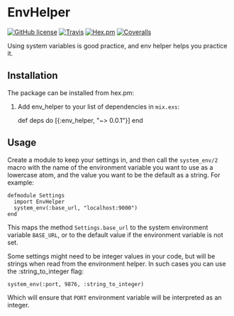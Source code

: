 # EnvHelper

[![GitHub license](https://img.shields.io/badge/license-MIT-blue.svg?style=flat-square)](https://raw.githubusercontent.com/manheim/env_helper/master/LICENSE)
[![Travis](https://img.shields.io/travis/manheim/env_helper.svg?maxAge=2592000&style=flat-square)](https://travis-ci.org/manheim/env_helper)
[![Hex.pm](https://img.shields.io/hexpm/v/env_helper.svg?maxAge=2592000&style=flat-square)](https://hex.pm/packages/env_helper)
[![Coveralls](https://img.shields.io/coveralls/manheim/env_helper.svg?maxAge=2592000&style=flat-square)](https://coveralls.io/github/manheim/env_helper)

Using system variables is good practice, and env helper helps you practice it.

## Installation

The package can be installed from hex.pm:

  1. Add env_helper to your list of dependencies in `mix.exs`:

        def deps do
          [{:env_helper, "~> 0.0.1"}]
        end

## Usage

Create a module to keep your settings in, and then call the `system_env/2` macro with the name of the environment variable you want to use as a lowercase atom, and the value you want to be the default as a string. For example:

    defmodule Settings
      import EnvHelper
      system_env(:base_url, "localhost:9000")
    end

This maps the method `Settings.base_url` to the system environment variable `BASE_URL`, or to the default value if the environment variable is not set.

Some settings might need to be integer values in your code, but will be strings when read from the environment helper. In such cases you can use the :string_to_integer flag:

    system_env(:port, 9876, :string_to_integer)

Which will ensure that `PORT` environment variable will be interpreted as an integer.

